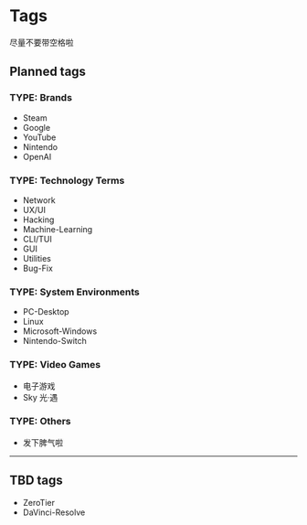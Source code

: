 # Tags

尽量不要带空格啦

## Planned tags

### TYPE: Brands

- Steam
- Google
- YouTube
- Nintendo
- OpenAI

### TYPE: Technology Terms

- Network
- UX/UI
- Hacking
- Machine-Learning
- CLI/TUI
- GUI
- Utilities
- Bug-Fix

### TYPE: System Environments

- PC-Desktop
- Linux
- Microsoft-Windows
- Nintendo-Switch

### TYPE: Video Games

- 电子游戏
- Sky 光·遇

### TYPE: Others

- 发下脾气啦

---

## TBD tags

- ZeroTier
- DaVinci-Resolve
